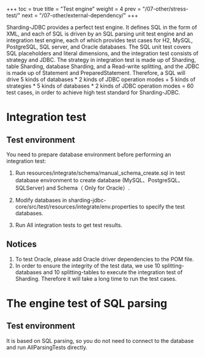 +++
toc = true
title = "Test engine"
weight = 4
prev = "/07-other/stress-test/"
next = "/07-other/external-dependency/"
+++

Sharding-JDBC provides a perfect test engine. It defines SQL in the form of XML, and each of SQL is driven by an SQL parsing unit test engine and an integration test engine, each of which provides test cases for H2, MySQL, PostgreSQL, SQL server, and Oracle databases.
The SQL unit test covers SQL placeholders and literal dimensions, and the integration test consists of strategy and JDBC. The strategy in integration test is made up of Sharding, table Sharding, database Sharding, and a Read-write splitting, and the JDBC is made up of Statement and PreparedStatement.
Therefore, a SQL will drive 5 kinds of databases * 2 kinds of JDBC operation modes + 5 kinds of strategies * 5 kinds of databases * 2 kinds of JDBC operation modes = 60 test cases, in order to achieve high test standard for Sharding-JDBC.

# Integration test

## Test environment

You need to prepare database environment before performing an integration test:

1. Run resources/integrate/schema/manual_schema_create.sql in test database environment to create database (MySQL、PostgreSQL、SQLServer) and Schema（ Only for Oracle）.

1. Modify databases in sharding-jdbc-core/src/test/resources/integrate/env.properties to specify the test databases.

1. Run All integration tests to get test results.

## Notices

1. To test Oracle, please add Oracle driver dependencies to the POM file.
1. In order to ensure the integrity of the test data, we use 10 splitting-databases and 10 splitting-tables to execute the integration test of Sharding. Therefore it will take a long time to run the test cases.

# The engine test of SQL parsing

## Test environment

It is based on SQL parsing, so you do not need to connect to the database and run AllParsingTests directly.
